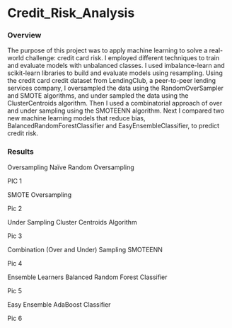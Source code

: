# Credit_Risk_Analysis
### Overview
The purpose of this project was to apply machine learning to solve a real-world challenge: credit card risk. I employed different techniques to train and evaluate models with unbalanced classes. I used imbalance-learn and scikit-learn libraries to build and evaluate models using resampling. Using the credit card credit dataset from LendingClub, a peer-to-peer lending services company, I oversampled the data using the RandomOverSampler and SMOTE algorithms, and under sampled the data using the ClusterCentroids algorithm. Then I used a combinatorial approach of over and under sampling using the SMOTEENN algorithm. Next I compared two new machine learning models that reduce bias, BalancedRandomForestClassifier and EasyEnsembleClassifier, to predict credit risk.
### Results
Oversampling
Naïve Random Oversampling

PIC 1

SMOTE Oversampling

Pic 2

Under Sampling
Cluster Centroids Algorithm

Pic 3

Combination (Over and Under) Sampling
SMOTEENN

Pic 4

Ensemble Learners
Balanced Random Forest Classifier

Pic 5

Easy Ensemble AdaBoost Classifier

Pic 6
